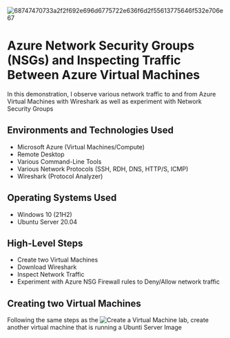 
![68747470733a2f2f692e696d6775722e636f6d2f55613775646f532e706e67](https://github.com/DamianPreslyPerera/Azure-Network-Protocols/assets/89204562/90bd3487-9022-448d-9852-f88a3760af37)


# Azure Network Security Groups (NSGs) and Inspecting Traffic Between Azure Virtual Machines
In this demonstration, I observe various network traffic to and from Azure Virtual Machines with Wireshark as well as experiment with Network Security Groups

## Environments and Technologies Used
* Microsoft Azure (Virtual Machines/Compute)
* Remote Desktop
* Various Command-Line Tools
* Various Network Protocols (SSH, RDH, DNS, HTTP/S, ICMP)
* Wireshark (Protocol Analyzer)

## Operating Systems Used
* Windows 10 (21H2)
* Ubuntu Server 20.04

## High-Level Steps
* Create two Virtual Machines 
* Download Wireshark 
* Inspect Network Traffic
* Experiment with Azure NSG Firewall rules to Deny/Allow network traffic


## Creating two Virtual Machines

Following the same steps as the ![Create a Virtual Machine](https://github.com/DamianPreslyPerera/Azure-Virtual-Machine) lab, create another virtual machine that is running a Ubunti Server Image 
